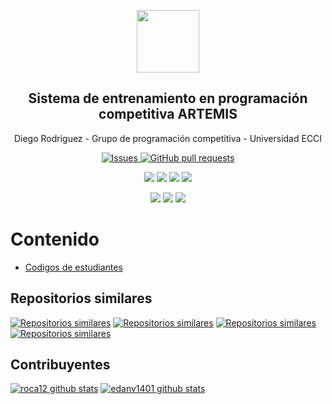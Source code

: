 


<p align="center">
 <img width="100px" src="https://www.iconsdb.com/icons/preview/royal-blue/code-xxl.png" align="center"  />
 <h2 align="center">Sistema de entrenamiento en programación competitiva ARTEMIS</h2>
 <p align="center">Diego Rodriguez - Grupo de programación competitiva - Universidad ECCI</p>
</p>
  <p align="center">
    <a href="https://github.com/roca12/Artemis_v1.0/issues">
      <img alt="Issues" src="https://img.shields.io/github/issues/roca12/Artemis_v1.0" />
    </a>
    <a href="https://github.com/roca12/Artemis_v1.0/pulls">
      <img alt="GitHub pull requests" src="https://img.shields.io/github/issues-pr/roca12/Artemis_v1.0?color=0088ff" />
    </a>
    <br />
  </p>
   <p align="center">
      <img  src="https://img.shields.io/github/languages/count/roca12/Artemis_v1.0?label=Lenguajes&color=yellow" />
      <img  src="https://img.shields.io/github/repo-size/roca12/Artemis_v1.0?color=important" />
      <img  src="https://img.shields.io/github/last-commit/roca12/Artemis_v1.0">
      <img  src="https://img.shields.io/github/contributors/roca12/Artemis_v1.0?color=blueviolet" />
    <br />
  </p>
  <p align="center">
      <img  src="https://img.shields.io/badge/Python-3.X-informational?style=flat&logo=python&logoColor=white&color=green" />
      <img  src="https://img.shields.io/badge/C++-14-informational?style=flat&logo=c&logoColor=white&color=red" />
      <img  src="https://img.shields.io/badge/Java-1.8 with Primefaces 8.0-informational?style=flat&logo=java&logoColor=white&color=blue" />
    <br />
  </p>
</p>


# Contenido
- [Codigos de estudiantes](#codigos-de-estudiantes)

## Repositorios similares
[![Repositorios similares](https://github-readme-stats.vercel.app/api/pin/?username=roca12&repo=gpccodes)](https://github.com/roca12/gpccodes)
[![Repositorios similares](https://github-readme-stats.vercel.app/api/pin/?username=roca12&repo=Artemis_v1.0)](https://github.com/roca12/Artemis_v1.0)
[![Repositorios similares](https://github-readme-stats.vercel.app/api/pin/?username=roca12&repo=miniartemis)](https://github.com/roca12/miniartemis)
[![Repositorios similares](https://github-readme-stats.vercel.app/api/pin/?username=roca12&repo=Artemisa-Bot)](https://github.com/roca12/Artemisa-Bot)

## Contribuyentes
[![roca12 github stats](https://github-readme-stats.vercel.app/api?username=roca12&show_icons=true&hide=stars,issues&theme=darcula)](https://github.com/roca12/Artemis_v1.0)
[![edanv1401 github stats](https://github-readme-stats.vercel.app/api?username=edanv1401&show_icons=true&theme=midnight-purple&hide=stars,issues)](https://github.com/roca12/Artemis_v1.0)
